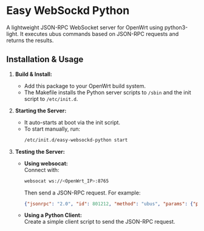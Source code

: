 # Easy WebSockd Python

A lightweight JSON-RPC WebSocket server for OpenWrt using python3-light. It executes ubus commands based on JSON-RPC requests and returns the results.

## Installation & Usage

1. **Build & Install:**
   - Add this package to your OpenWrt build system.
   - The Makefile installs the Python server scripts to `/sbin` and the init script to `/etc/init.d`.

2. **Starting the Server:**
   - It auto-starts at boot via the init script.
   - To start manually, run:
     ```sh
     /etc/init.d/easy-websockd-python start
     ```

3. **Testing the Server:**
   - **Using websocat:**  
     Connect with:
     ```sh
     websocat ws://<OpenWrt_IP>:8765
     ```
     Then send a JSON-RPC request. For example:
     ```json
     {"jsonrpc": "2.0", "id": 801212, "method": "ubus", "params": {"path": "uci", "action": "get", "msg": {"config": "wireless", "type": "wifi-iface"}}}
     ```
   - **Using a Python Client:**  
     Create a simple client script to send the JSON-RPC request.